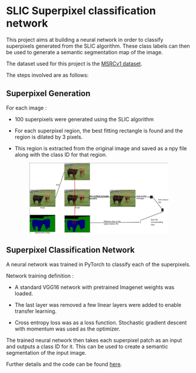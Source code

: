 
  

# SLIC Superpixel classification network

  

This project aims at building a neural network in order to classify superpixels generated from the SLIC algorithm. These class labels can then be used to generate a semantic segmentation map of the image.

The dataset used for this project is the [MSRCv1 dataset](http://download.microsoft.com/download/A/1/1/A116CD80-5B79-407E-B5CE-3D5C6ED8B0D5/msrc_objcategimagedatabase_v1.zip).

  

The steps involved are as follows:

## Superpixel Generation

For each image :

- 100 superpixels were generated using the SLIC algorithm

- For each superpixel region, the best fitting rectangle is found and the region is dilated by 3 pixels.

- This region is extracted from the original image and saved as a npy file along with the class ID for that region.

<p align="center">

<img  alt="data_gen"  src="assets/data_gen.png"  width="75%" />

</p>

## Superpixel Classification Network

A neural network was trained in PyTorch to classify each of the superpixels.

Network training definition :

- A standard VGG16 network with pretrained Imagenet weights was loaded.

- The last layer was removed a few linear layers were added to enable transfer learning.

- Cross entropy loss was as a loss function. Stochastic gradient descent with momentum was used as the optimizer.

The trained neural network then takes each superpixel patch as an input and outputs a class ID for it. This can be used to create a semantic segmentation of the input image.

Further details and the code can be found [here](https://github.com/llDev-Rootll/SLIC_Superpixel_classification_network/blob/master/Superpixel_classification.ipynb).